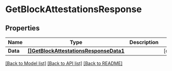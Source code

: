 # GetBlockAttestationsResponse

## Properties

Name | Type | Description | Notes
------------ | ------------- | ------------- | -------------
**Data** | [**[]GetBlockAttestationsResponseData1**](GetBlockAttestationsResponse_data_1.md) |  | [optional] 

[[Back to Model list]](../README.md#documentation-for-models) [[Back to API list]](../README.md#documentation-for-api-endpoints) [[Back to README]](../README.md)


